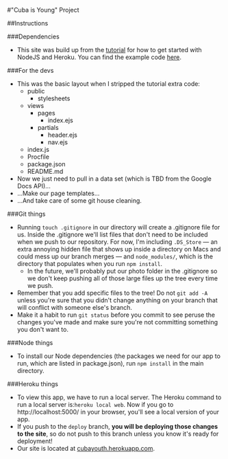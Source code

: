 #"Cuba is Young" Project

##Instructions

###Dependencies

- This site was build up from the [tutorial](https://devcenter.heroku.com/articles/getting-started-with-nodejs) for how to get started with NodeJS and Heroku. You can find the example code [here](https://github.com/heroku/node-js-getting-started).

###For the devs
- This was the basic layout when I stripped the tutorial extra code:
  - public
    - stylesheets
  - views
    - pages
      - index.ejs
    - partials
      - header.ejs
      - nav.ejs
  - index.js
  - Procfile
  - package.json
  - README.md
- Now we just need to pull in a data set (which is TBD from the Google Docs API)...
- ...Make our page templates...
- ...And take care of some git house cleaning.

###Git things
- Running `touch .gitignore` in our directory will create a .gitignore file for us. Inside the .gitignore we'll list files that don't need to be included when we push to our repository. For now, I'm including `.DS_Store` — an extra annoying hidden file that shows up inside a directory on Macs and could mess up our branch merges — and `node_modules/`, which is the directory that populates when you run `npm install`.
  - In the future, we'll probably put our photo folder in the .gitignore so we don't keep pushing all of those large files up the tree every time we push.
- Remember that you add specific files to the tree! Do not `git add -A` unless you're sure that you didn't change anything on your branch that will conflict with someone else's branch.
- Make it a habit to run `git status` before you commit to see peruse the changes you've made and make sure you're not committing something you don't want to.

###Node things
- To install our Node dependencies (the packages we need for our app to run, which are listed in package.json), run `npm install` in the main directory.

###Heroku things
- To view this app, we have to run a local server. The Heroku command to run a local server is:`heroku local web`. Now if you go to http://localhost:5000/ in your browser, you'll see a local version of your app.
- If you push to the `deploy` branch, **you will be deploying those changes to the site**, so do not push to this branch unless you know it's ready for deployment!
- Our site is located at [cubayouth.herokuapp.com](cubayouth.herokuapp.com).
